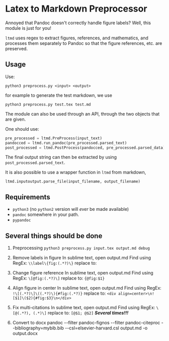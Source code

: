 Latex to Markdown Preprocessor
==============================

Annoyed that Pandoc doesn't correctly handle figure labels? Well, this module
is just for you!

```ltmd``` uses regex to extract figures, references, and mathematics, and 
processes them separately to Pandoc so that the figure references, etc. are
preserved.

Usage
-----

Use:
```
python3 preprocess.py <input> <output>
```
for example to generate the test markdown, we use
```
python3 preprocess.py test.tex test.md
```

The module can also be used through an API, through the two objects that are given.

One should use:

```python
pre_processed = ltmd.PreProcess(input_text)
pandocced = ltmd.run_pandoc(pre_processed.parsed_text)
post_processed = ltmd.PostProcess(pandocced, pre_processed.parsed_data)
```

The final output string can then be extracted by using ```post_processed.parsed_text```.

It is also possible to use a wrapper function in ```ltmd``` from markdown,

```
ltmd.inputoutput.parse_file(input_filename, output_filename)
```

Requirements
------------

+ ```python3``` (no ```python2``` version will *ever* be made available)
+ ```pandoc``` somewhere in your path.
+ ```pypandoc```

Several things should be done
------------
1. Preprocessing
`python3 preprocess.py input.tex output.md debug`

2. Remove labels in figure
In sublime text, open output.md
Find using RegEx: `\\label\{fig:(.*?)\}`
replace to:

3. Change figure reference
In sublime text, open output.md
Find using RegEx:  `\[@fig:(.*?)\]`
replace to: `{@fig:$1}`

4. Align figure in center
In sublime text, open output.md
Find using RegEx: `!\[(.*?)\]\((.*?)\){#fig:(.*?)}`
replace to: `<div align=center>\n![$1]\($2){#fig:$3}\n</div>`

5. Fix multi-citations
In sublime text, open output.md
Find using RegEx: `\[@(.*?), (.*)\]`
replace to: `[@$1; @$2]`
***Several times!!!***

6. Convert to docx
pandoc --filter pandoc-fignos --filter pandoc-citeproc --bibliography=mybib.bib --csl=elsevier-harvard.csl output.md -o output.docx

